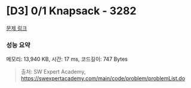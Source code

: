 # [D3] 0/1 Knapsack - 3282 

[문제 링크](https://swexpertacademy.com/main/code/problem/problemDetail.do?contestProbId=AWBJAVpqrzQDFAWr) 

### 성능 요약

메모리: 13,940 KB, 시간: 17 ms, 코드길이: 747 Bytes



> 출처: SW Expert Academy, https://swexpertacademy.com/main/code/problem/problemList.do